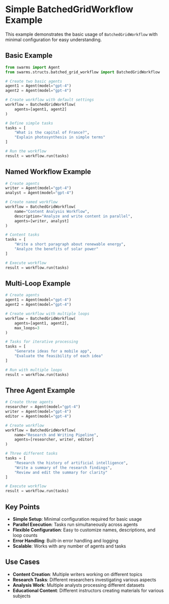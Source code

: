 # Simple BatchedGridWorkflow Example

This example demonstrates the basic usage of `BatchedGridWorkflow` with minimal configuration for easy understanding.

## Basic Example

```python
from swarms import Agent
from swarms.structs.batched_grid_workflow import BatchedGridWorkflow

# Create two basic agents
agent1 = Agent(model="gpt-4")
agent2 = Agent(model="gpt-4")

# Create workflow with default settings
workflow = BatchedGridWorkflow(
    agents=[agent1, agent2]
)

# Define simple tasks
tasks = [
    "What is the capital of France?",
    "Explain photosynthesis in simple terms"
]

# Run the workflow
result = workflow.run(tasks)
```

## Named Workflow Example

```python
# Create agents
writer = Agent(model="gpt-4")
analyst = Agent(model="gpt-4")

# Create named workflow
workflow = BatchedGridWorkflow(
    name="Content Analysis Workflow",
    description="Analyze and write content in parallel",
    agents=[writer, analyst]
)

# Content tasks
tasks = [
    "Write a short paragraph about renewable energy",
    "Analyze the benefits of solar power"
]

# Execute workflow
result = workflow.run(tasks)
```

## Multi-Loop Example

```python
# Create agents
agent1 = Agent(model="gpt-4")
agent2 = Agent(model="gpt-4")

# Create workflow with multiple loops
workflow = BatchedGridWorkflow(
    agents=[agent1, agent2],
    max_loops=3
)

# Tasks for iterative processing
tasks = [
    "Generate ideas for a mobile app",
    "Evaluate the feasibility of each idea"
]

# Run with multiple loops
result = workflow.run(tasks)
```

## Three Agent Example

```python
# Create three agents
researcher = Agent(model="gpt-4")
writer = Agent(model="gpt-4")
editor = Agent(model="gpt-4")

# Create workflow
workflow = BatchedGridWorkflow(
    name="Research and Writing Pipeline",
    agents=[researcher, writer, editor]
)

# Three different tasks
tasks = [
    "Research the history of artificial intelligence",
    "Write a summary of the research findings",
    "Review and edit the summary for clarity"
]

# Execute workflow
result = workflow.run(tasks)
```

## Key Points

- **Simple Setup**: Minimal configuration required for basic usage
- **Parallel Execution**: Tasks run simultaneously across agents
- **Flexible Configuration**: Easy to customize names, descriptions, and loop counts
- **Error Handling**: Built-in error handling and logging
- **Scalable**: Works with any number of agents and tasks

## Use Cases

- **Content Creation**: Multiple writers working on different topics
- **Research Tasks**: Different researchers investigating various aspects
- **Analysis Work**: Multiple analysts processing different datasets
- **Educational Content**: Different instructors creating materials for various subjects

